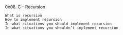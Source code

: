 0x08. C - Recursion

    What is recursion
    How to implement recursion
    In what situations you should implement recursion
    In what situations you shouldn’t implement recursion

